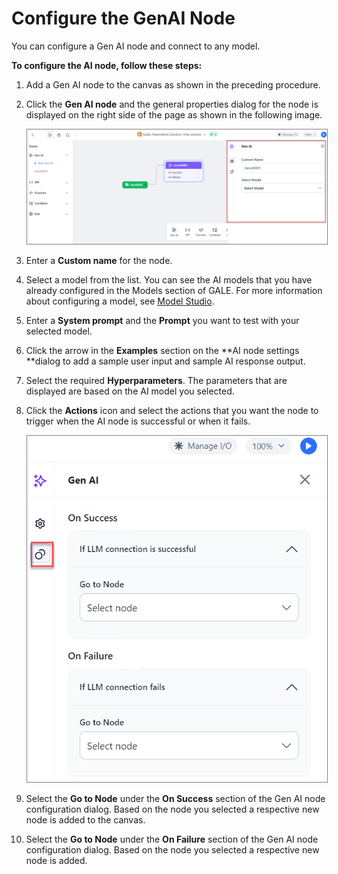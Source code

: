 # Configure the GenAI Node

You can configure a Gen AI node and connect to any model.

**To configure the AI node, follow these steps:**

1. Add a Gen AI node to the canvas as shown in the preceding procedure.
2. Click the **Gen AI node** and the general properties dialog for the node is displayed on the right side of the page as shown in the following image.

    <img src="../images/configure-gen-ai-node.png" alt="Configure Gen AI Node" title="Configure Gen AI Node" style="border: 1px solid gray; zoom:80%;">

1. Enter a **Custom name** for the node.
2. Select a model from the list. You can see the AI models that you have already configured in the Models section of GALE. For more information about configuring a model, see [Model Studio](../../../../models/overview.md).
3. Enter a **System prompt** and the **Prompt** you want to test with your selected model.
4. Click the arrow in the **Examples** section on the **AI node settings **dialog to add a sample user input and sample AI response output.
5. Select the required **Hyperparameters**. The parameters that are displayed are based on the AI model you selected.
6. Click the **Actions** icon and select the actions that you want the node to trigger when the AI node is successful or when it fails.

    <img src="../images/gen-ai-actions.png" alt="Gen AI Actions" title="Gen AI Actions" style="border: 1px solid gray; zoom:80%;">
    
1. Select the **Go to Node** under the **On Success** section of the Gen AI node configuration dialog. Based on the node you selected a respective new node is added to the canvas.
2. Select the **Go to Node** under the **On Failure** section of the Gen AI node configuration dialog. Based on the node you selected a respective new node is added.